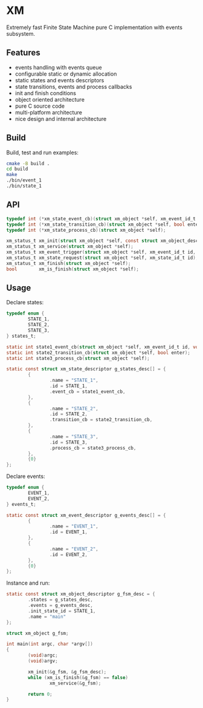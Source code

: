 # XM
Extremely fast Finite State Machine pure C implementation with events subsystem.

## Features
* events handling with events queue
* configurable static or dynamic allocation
* static states and events descriptors
* state transitions, events and process callbacks
* init and finish conditions
* object oriented architecture
* pure C source code
* multi-platform architecture
* nice design and internal architecture

## Build

Build, test and run examples:

```sh
cmake -B build .
cd build
make
./bin/event_1
./bin/state_1
```

## API

```c
typedef int (*xm_state_event_cb)(struct xm_object *self, xm_event_id_t id, void *arg);
typedef int (*xm_state_transition_cb)(struct xm_object *self, bool enter);
typedef int (*xm_state_process_cb)(struct xm_object *self);

xm_status_t xm_init(struct xm_object *self, const struct xm_object_descriptor *desc);
xm_status_t xm_service(struct xm_object *self);
xm_status_t xm_event_trigger(struct xm_object *self, xm_event_id_t id, void *arg);
xm_status_t xm_state_request(struct xm_object *self, xm_state_id_t id);
xm_status_t xm_finish(struct xm_object *self);
bool        xm_is_finish(struct xm_object *self);
```

## Usage

Declare states:
```c
typedef enum {
        STATE_1,
        STATE_2,
        STATE_3,
} states_t;

static int state1_event_cb(struct xm_object *self, xm_event_id_t id, void *arg);
static int state2_transition_cb(struct xm_object *self, bool enter);
static int state3_process_cb(struct xm_object *self);

static const struct xm_state_descriptor g_states_desc[] = {
        {
                .name = "STATE_1",
                .id = STATE_1,
                .event_cb = state1_event_cb,
        },
        {
                .name = "STATE_2",
                .id = STATE_2,
                .transition_cb = state2_transition_cb,
        },
        {
                .name = "STATE_3",
                .id = STATE_3,
                .process_cb = state3_process_cb,
        },
        {0}
};
```

Declare events:
```c
typedef enum {
        EVENT_1,
        EVENT_2,
} events_t;

static const struct xm_event_descriptor g_events_desc[] = {
        {
                .name = "EVENT_1",
                .id = EVENT_1,
        },
        {
                .name = "EVENT_2",
                .id = EVENT_2,
        },
        {0}
};
```

Instance and run:
```c
static const struct xm_object_descriptor g_fsm_desc = {
        .states = g_states_desc,
        .events = g_events_desc,
        .init_state_id = STATE_1,
        .name = "main"
};

struct xm_object g_fsm;

int main(int argc, char *argv[])
{
        (void)argc;
        (void)argv;

        xm_init(&g_fsm, &g_fsm_desc);
        while (xm_is_finish(&g_fsm) == false)
                xm_service(&g_fsm);

        return 0;
}
```
